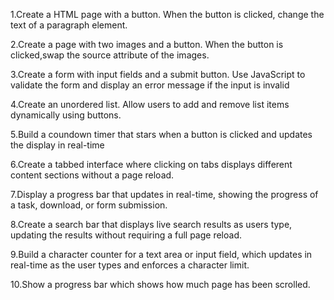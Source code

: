 1.Create a HTML page with a button. When the button is clicked, change the text of a paragraph element.

2.Create a page with two images and a button. When the button is clicked,swap the source attribute of the images.

3.Create a form with input fields and a submit button. Use JavaScript to validate the form and display an error message if the input is invalid

4.Create an unordered list. Allow users to add and remove list items dynamically using buttons.

5.Build a coundown timer that stars when a button is clicked and updates the display in real-time

6.Create a tabbed interface where clicking on tabs displays different content sections without a page reload.

7.Display a progress bar that updates in real-time, showing the progress of a task, download, or form submission.

8.Create a search bar that displays live search results as users type, updating the results without requiring a full page reload.

9.Build a character counter for a text area or input field, which updates in real-time as the user types and enforces a character limit.

10.Show a progress bar which shows how much page has been scrolled.
